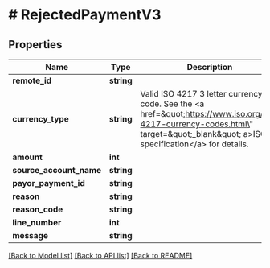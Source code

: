 # # RejectedPaymentV3

## Properties

Name | Type | Description | Notes
------------ | ------------- | ------------- | -------------
**remote_id** | **string** |  |
**currency_type** | **string** | Valid ISO 4217 3 letter currency code. See the &lt;a href&#x3D;\&quot;https://www.iso.org/iso-4217-currency-codes.html\&quot; target&#x3D;\&quot;_blank\&quot; a&gt;ISO specification&lt;/a&gt; for details. |
**amount** | **int** |  |
**source_account_name** | **string** |  |
**payor_payment_id** | **string** |  |
**reason** | **string** |  |
**reason_code** | **string** |  | [optional]
**line_number** | **int** |  | [optional]
**message** | **string** |  | [optional]

[[Back to Model list]](../../README.md#models) [[Back to API list]](../../README.md#endpoints) [[Back to README]](../../README.md)
